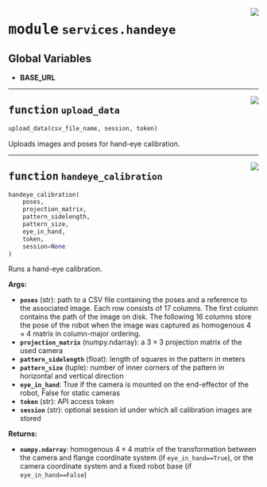 <!-- markdownlint-disable -->

<a href="../vathos/services/handeye.py#L0"><img align="right" style="float:right;" src="https://img.shields.io/badge/-source-cccccc?style=flat-square"></a>

# <kbd>module</kbd> `services.handeye`




**Global Variables**
---------------
- **BASE_URL**

---

<a href="../vathos/services/handeye.py#L21"><img align="right" style="float:right;" src="https://img.shields.io/badge/-source-cccccc?style=flat-square"></a>

## <kbd>function</kbd> `upload_data`

```python
upload_data(csv_file_name, session, token)
```

Uploads images and poses for hand-eye calibration. 


---

<a href="../vathos/services/handeye.py#L60"><img align="right" style="float:right;" src="https://img.shields.io/badge/-source-cccccc?style=flat-square"></a>

## <kbd>function</kbd> `handeye_calibration`

```python
handeye_calibration(
    poses,
    projection_matrix,
    pattern_sidelength,
    pattern_size,
    eye_in_hand,
    token,
    session=None
)
```

Runs a hand-eye calibration. 



**Args:**
 
 - <b>`poses`</b> (str):  path to a CSV file containing the poses and a reference to the  associated image. Each row consists of 17 columns. The first column  contains the path of the image on disk. The following 16 columns store  the pose of the robot when the image was captured as homogenous  $4\times4$ matrix in column-major ordering. 
 - <b>`projection_matrix`</b> (numpy.ndarray):  a $3\times 3$ projection matrix of the   used camera 
 - <b>`pattern_sidelength`</b> (float):  length of squares in the pattern in meters 
 - <b>`pattern_size`</b> (tuple):  number of inner corners of the pattern in horizontal  and vertical direction 
 - <b>`eye_in_hand`</b>:  True if the camera is mounted on the end-effector of the robot,  False for static cameras 
 - <b>`token`</b> (str):  API access token 
 - <b>`session`</b> (str):  optional session id under which all calibration images are  stored 



**Returns:**
 
 - <b>`numpy.ndarray`</b>:  homogenous $4\times 4$ matrix of the transformation between  the camera and flange coordinate system (if `eye_in_hand==True`), or the  camera coordinate system and a fixed robot base (if `eye_in_hand==False`) 


